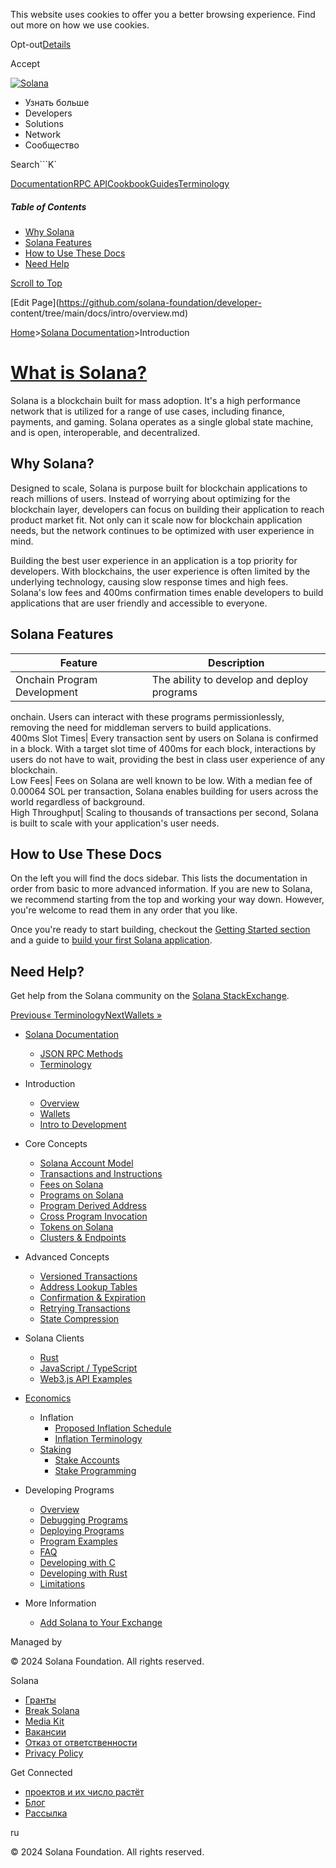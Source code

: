 This website uses cookies to offer you a better browsing experience. Find out
more on how we use cookies.

Opt-out[Details](/ru/privacy-policy#collection-of-information)

Accept

[![Solana](/_next/static/media/logotype-dark.f79d530d.svg)](/ru)

  * Узнать больше
  * Developers
  * Solutions
  * Network
  * Сообщество

Search```K`

[Documentation](/ru/docs)[RPC
API](/ru/docs/rpc)[Cookbook](/ru/developers/cookbook)[Guides](/ru/developers/guides)[Terminology](/ru/docs/terminology)

##### Table of Contents

  * [Why Solana](/ru/docs/intro/overview#why-solana)
  * [Solana Features](/ru/docs/intro/overview#solana-features)
  * [How to Use These Docs](/ru/docs/intro/overview#how-to-use-these-docs)
  * [Need Help](/ru/docs/intro/overview#need-help)

[Scroll to Top](/ru/docs/intro/overview#)

[Edit Page](https://github.com/solana-foundation/developer-
content/tree/main/docs/intro/overview.md)

[Home](/ru)>[Solana Documentation](/ru/docs)>Introduction

# [What is Solana?](/ru/docs/intro/overview)

Solana is a blockchain built for mass adoption. It's a high performance
network that is utilized for a range of use cases, including finance,
payments, and gaming. Solana operates as a single global state machine, and is
open, interoperable, and decentralized.

## Why Solana? #

Designed to scale, Solana is purpose built for blockchain applications to
reach millions of users. Instead of worrying about optimizing for the
blockchain layer, developers can focus on building their application to reach
product market fit. Not only can it scale now for blockchain application
needs, but the network continues to be optimized with user experience in mind.

Building the best user experience in an application is a top priority for
developers. With blockchains, the user experience is often limited by the
underlying technology, causing slow response times and high fees. Solana's low
fees and 400ms confirmation times enable developers to build applications that
are user friendly and accessible to everyone.

## Solana Features #

Feature| Description  
---|---  
Onchain Program Development| The ability to develop and deploy programs
onchain. Users can interact with these programs permissionlessly, removing the
need for middleman servers to build applications.  
400ms Slot Times| Every transaction sent by users on Solana is confirmed in a
block. With a target slot time of 400ms for each block, interactions by users
do not have to wait, providing the best in class user experience of any
blockchain.  
Low Fees| Fees on Solana are well known to be low. With a median fee of
0.00064 SOL per transaction, Solana enables building for users across the
world regardless of background.  
High Throughput| Scaling to thousands of transactions per second, Solana is
built to scale with your application's user needs.  
  
## How to Use These Docs #

On the left you will find the docs sidebar. This lists the documentation in
order from basic to more advanced information. If you are new to Solana, we
recommend starting from the top and working your way down. However, you're
welcome to read them in any order that you like.

Once you're ready to start building, checkout the [Getting Started
section](/ru/docs/intro/dev) and a guide to [build your first Solana
application](/ru/developers/guides/getstarted/local-rust-hello-world).

## Need Help? #

Get help from the Solana community on the [Solana
StackExchange](https://solana.stackexchange.com).

[Previous« Terminology](/ru/docs/terminology)[NextWallets
»](/ru/docs/intro/wallets)

  * [Solana Documentation](/ru/docs)

    * [JSON RPC Methods](/ru/docs/rpc)
    * [Terminology](/ru/docs/terminology)
  * Introduction

    * [Overview](/ru/docs/intro/overview)
    * [Wallets](/ru/docs/intro/wallets)
    * [Intro to Development](/ru/docs/intro/dev)
  * Core Concepts

    * [Solana Account Model](/ru/docs/core/accounts)
    * [Transactions and Instructions](/ru/docs/core/transactions)
    * [Fees on Solana](/ru/docs/core/fees)
    * [Programs on Solana](/ru/docs/core/programs)
    * [Program Derived Address](/ru/docs/core/pda)
    * [Cross Program Invocation](/ru/docs/core/cpi)
    * [Tokens on Solana](/ru/docs/core/tokens)
    * [Clusters & Endpoints](/ru/docs/core/clusters)
  * Advanced Concepts

    * [Versioned Transactions](/ru/docs/advanced/versions)
    * [Address Lookup Tables](/ru/docs/advanced/lookup-tables)
    * [Confirmation & Expiration](/ru/docs/advanced/confirmation)
    * [Retrying Transactions](/ru/docs/advanced/retry)
    * [State Compression](/ru/docs/advanced/state-compression)
  * Solana Clients

    * [Rust](/ru/docs/clients/rust)
    * [JavaScript / TypeScript](/ru/docs/clients/javascript)
    * [Web3.js API Examples](/ru/docs/clients/javascript-reference)
  * [Economics](/ru/docs/economics)

    * Inflation
      * [Proposed Inflation Schedule](/ru/docs/economics/inflation/inflation-schedule)
      * [Inflation Terminology](/ru/docs/economics/inflation/terminology)
    * [Staking](/ru/docs/economics/staking)
      * [Stake Accounts](/ru/docs/economics/staking/stake-accounts)
      * [Stake Programming](/ru/docs/economics/staking/stake-programming)
  * Developing Programs

    * [Overview](/ru/docs/programs/overview)
    * [Debugging Programs](/ru/docs/programs/debugging)
    * [Deploying Programs](/ru/docs/programs/deploying)
    * [Program Examples](/ru/docs/programs/examples)
    * [FAQ](/ru/docs/programs/faq)
    * [Developing with C](/ru/docs/programs/lang-c)
    * [Developing with Rust](/ru/docs/programs/lang-rust)
    * [Limitations](/ru/docs/programs/limitations)
  * More Information

    * [Add Solana to Your Exchange](/ru/docs/more/exchange)

Managed by

[](/ru)

[](/youtube)[](/twitter)[](/discord)[](/reddit)[](/github)[](/telegram)

© 2024 Solana Foundation. All rights reserved.

Solana

  * [Гранты](https://solana.org/grants)
  * [Break Solana](https://break.solana.com/)
  * [Media Kit](/ru/branding)
  * [Вакансии](https://jobs.solana.com/)
  * [Отказ от ответственности](/ru/tos)
  * [Privacy Policy](/ru/privacy-policy)

Get Connected

  * [проектов и их число растёт](/ru/ecosystem)
  * [Блог](/ru/news)
  * [Рассылка](/ru/newsletter)

ru

© 2024 Solana Foundation. All rights reserved.

